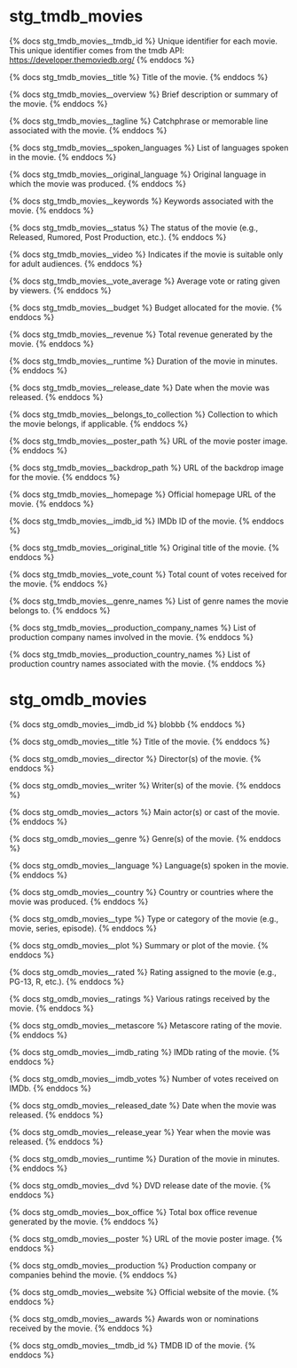 # stg_tmdb_movies

{% docs stg_tmdb_movies__tmdb_id %}
Unique identifier for each movie. This unique identifier comes from the tmdb API: https://developer.themoviedb.org/
{% enddocs %}

{% docs stg_tmdb_movies__title %}
Title of the movie.
{% enddocs %}

{% docs stg_tmdb_movies__overview %}
Brief description or summary of the movie.
{% enddocs %}

{% docs stg_tmdb_movies__tagline %}
Catchphrase or memorable line associated with the movie.
{% enddocs %}

{% docs stg_tmdb_movies__spoken_languages %}
List of languages spoken in the movie.
{% enddocs %}

{% docs stg_tmdb_movies__original_language %}
Original language in which the movie was produced.
{% enddocs %}

{% docs stg_tmdb_movies__keywords %}
Keywords associated with the movie.
{% enddocs %}

{% docs stg_tmdb_movies__status %}
The status of the movie (e.g., Released, Rumored, Post Production, etc.).
{% enddocs %}

{% docs stg_tmdb_movies__video %}
Indicates if the movie is suitable only for adult audiences.
{% enddocs %}

{% docs stg_tmdb_movies__vote_average %}
Average vote or rating given by viewers.
{% enddocs %}

{% docs stg_tmdb_movies__budget %}
Budget allocated for the movie.
{% enddocs %}

{% docs stg_tmdb_movies__revenue %}
Total revenue generated by the movie.
{% enddocs %}

{% docs stg_tmdb_movies__runtime %}
Duration of the movie in minutes.
{% enddocs %}

{% docs stg_tmdb_movies__release_date %}
Date when the movie was released.
{% enddocs %}

{% docs stg_tmdb_movies__belongs_to_collection %}
Collection to which the movie belongs, if applicable.
{% enddocs %}

{% docs stg_tmdb_movies__poster_path %}
URL of the movie poster image.
{% enddocs %}

{% docs stg_tmdb_movies__backdrop_path %}
URL of the backdrop image for the movie.
{% enddocs %}

{% docs stg_tmdb_movies__homepage %}
Official homepage URL of the movie.
{% enddocs %}

{% docs stg_tmdb_movies__imdb_id %}
IMDb ID of the movie.
{% enddocs %}

{% docs stg_tmdb_movies__original_title %}
Original title of the movie.
{% enddocs %}

{% docs stg_tmdb_movies__vote_count %}
Total count of votes received for the movie.
{% enddocs %}

{% docs stg_tmdb_movies__genre_names %}
List of genre names the movie belongs to.
{% enddocs %}

{% docs stg_tmdb_movies__production_company_names %}
List of production company names involved in the movie.
{% enddocs %}

{% docs stg_tmdb_movies__production_country_names %}
List of production country names associated with the movie.
{% enddocs %}



# stg_omdb_movies
{% docs stg_omdb_movies__imdb_id %}
blobbb
{% enddocs %}

{% docs stg_omdb_movies__title %}
Title of the movie.
{% enddocs %}

{% docs stg_omdb_movies__director %}
Director(s) of the movie.
{% enddocs %}

{% docs stg_omdb_movies__writer %}
Writer(s) of the movie.
{% enddocs %}

{% docs stg_omdb_movies__actors %}
Main actor(s) or cast of the movie.
{% enddocs %}

{% docs stg_omdb_movies__genre %}
Genre(s) of the movie.
{% enddocs %}

{% docs stg_omdb_movies__language %}
Language(s) spoken in the movie.
{% enddocs %}

{% docs stg_omdb_movies__country %}
Country or countries where the movie was produced.
{% enddocs %}

{% docs stg_omdb_movies__type %}
Type or category of the movie (e.g., movie, series, episode).
{% enddocs %}

{% docs stg_omdb_movies__plot %}
Summary or plot of the movie.
{% enddocs %}

{% docs stg_omdb_movies__rated %}
Rating assigned to the movie (e.g., PG-13, R, etc.).
{% enddocs %}

{% docs stg_omdb_movies__ratings %}
Various ratings received by the movie.
{% enddocs %}

{% docs stg_omdb_movies__metascore %}
Metascore rating of the movie.
{% enddocs %}

{% docs stg_omdb_movies__imdb_rating %}
IMDb rating of the movie.
{% enddocs %}

{% docs stg_omdb_movies__imdb_votes %}
Number of votes received on IMDb.
{% enddocs %}

{% docs stg_omdb_movies__released_date %}
Date when the movie was released.
{% enddocs %}

{% docs stg_omdb_movies__release_year %}
Year when the movie was released.
{% enddocs %}

{% docs stg_omdb_movies__runtime %}
Duration of the movie in minutes.
{% enddocs %}

{% docs stg_omdb_movies__dvd %}
DVD release date of the movie.
{% enddocs %}

{% docs stg_omdb_movies__box_office %}
Total box office revenue generated by the movie.
{% enddocs %}

{% docs stg_omdb_movies__poster %}
URL of the movie poster image.
{% enddocs %}

{% docs stg_omdb_movies__production %}
Production company or companies behind the movie.
{% enddocs %}

{% docs stg_omdb_movies__website %}
Official website of the movie.
{% enddocs %}

{% docs stg_omdb_movies__awards %}
Awards won or nominations received by the movie.
{% enddocs %}

{% docs stg_omdb_movies__tmdb_id %}
TMDB ID of the movie.
{% enddocs %}
